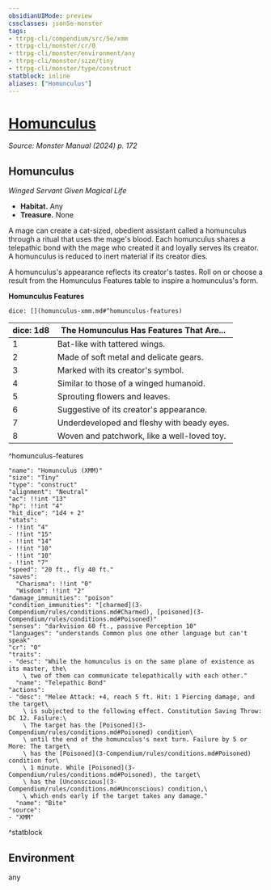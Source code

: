 ```yaml
---
obsidianUIMode: preview
cssclasses: json5e-monster
tags:
- ttrpg-cli/compendium/src/5e/xmm
- ttrpg-cli/monster/cr/0
- ttrpg-cli/monster/environment/any
- ttrpg-cli/monster/size/tiny
- ttrpg-cli/monster/type/construct
statblock: inline
aliases: ["Homunculus"]
---
```

# [Homunculus](3-Compendium\bestiary\construct/homunculus-xmm.md)
*Source: Monster Manual (2024) p. 172*  

## Homunculus

*Winged Servant Given Magical Life*

- **Habitat.** Any  
- **Treasure.** None  

A mage can create a cat-sized, obedient assistant called a homunculus through a ritual that uses the mage's blood. Each homunculus shares a telepathic bond with the mage who created it and loyally serves its creator. A homunculus is reduced to inert material if its creator dies.

A homunculus's appearance reflects its creator's tastes. Roll on or choose a result from the Homunculus Features table to inspire a homunculus's form.

**Homunculus Features**

`dice: [](homunculus-xmm.md#^homunculus-features)`

| dice: 1d8 | The Homunculus Has Features That Are... |
|-----------|-----------------------------------------|
| 1 | Bat-like with tattered wings. |
| 2 | Made of soft metal and delicate gears. |
| 3 | Marked with its creator's symbol. |
| 4 | Similar to those of a winged humanoid. |
| 5 | Sprouting flowers and leaves. |
| 6 | Suggestive of its creator's appearance. |
| 7 | Underdeveloped and fleshy with beady eyes. |
| 8 | Woven and patchwork, like a well-loved toy. |
^homunculus-features

```statblock
"name": "Homunculus (XMM)"
"size": "Tiny"
"type": "construct"
"alignment": "Neutral"
"ac": !!int "13"
"hp": !!int "4"
"hit_dice": "1d4 + 2"
"stats":
- !!int "4"
- !!int "15"
- !!int "14"
- !!int "10"
- !!int "10"
- !!int "7"
"speed": "20 ft., fly 40 ft."
"saves":
  "Charisma": !!int "0"
  "Wisdom": !!int "2"
"damage_immunities": "poison"
"condition_immunities": "[charmed](3-Compendium/rules/conditions.md#Charmed), [poisoned](3-Compendium/rules/conditions.md#Poisoned)"
"senses": "darkvision 60 ft., passive Perception 10"
"languages": "understands Common plus one other language but can't speak"
"cr": "0"
"traits":
- "desc": "While the homunculus is on the same plane of existence as its master, the\
    \ two of them can communicate telepathically with each other."
  "name": "Telepathic Bond"
"actions":
- "desc": "Melee Attack: +4, reach 5 ft. Hit: 1 Piercing damage, and the target\
    \ is subjected to the following effect. Constitution Saving Throw: DC 12. Failure:\
    \ The target has the [Poisoned](3-Compendium/rules/conditions.md#Poisoned) condition\
    \ until the end of the homunculus's next turn. Failure by 5 or More: The target\
    \ has the [Poisoned](3-Compendium/rules/conditions.md#Poisoned) condition for\
    \ 1 minute. While [Poisoned](3-Compendium/rules/conditions.md#Poisoned), the target\
    \ has the [Unconscious](3-Compendium/rules/conditions.md#Unconscious) condition,\
    \ which ends early if the target takes any damage."
  "name": "Bite"
"source":
- "XMM"
```
^statblock

## Environment

any
